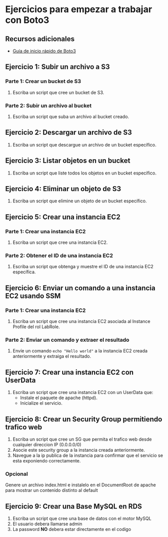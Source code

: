# Ejercicios para empezar a trabajar con Boto3

## Recursos adicionales
- [Guía de inicio rápido de Boto3](https://boto3.amazonaws.com/v1/documentation/api/latest/guide/quickstart.html)

## Ejercicio 1: Subir un archivo a S3
### Parte 1: Crear un bucket de S3
1. Escriba un script que cree un bucket de S3.

### Parte 2: Subir un archivo al bucket
1. Escriba un script que suba un archivo al bucket creado.

## Ejercicio 2: Descargar un archivo de S3
1. Escriba un script que descargue un archivo de un bucket específico.

## Ejercicio 3: Listar objetos en un bucket
1. Escriba un script que liste todos los objetos en un bucket específico.

## Ejercicio 4: Eliminar un objeto de S3
1. Escriba un script que elimine un objeto de un bucket específico.

## Ejercicio 5: Crear una instancia EC2
### Parte 1: Crear una instancia EC2 
1. Escriba un script que cree una instancia EC2.

### Parte 2: Obtener el ID de una instancia EC2
1. Escriba un script que obtenga y muestre el ID de una instancia EC2 específica.

## Ejercicio 6: Enviar un comando a una instancia EC2 usando SSM
### Parte 1: Crear una instancia EC2
1. Escriba un script que cree una instancia EC2 asociada al Instance Profile del rol LabRole.

### Parte 2: Enviar un comando y extraer el resultado
1. Envíe un comando `echo "Hello world"` a la instancia EC2 creada anteriormente y extraiga el resultado.

## Ejercicio 7: Crear una instancia EC2 con UserData
1. Escriba un script que cree una instancia EC2 con un UserData que:
    - Instale el paquete de apache (httpd).
    - Inicialize el servicio.

## Ejercicio 8: Crear un Security Group permitiendo trafico web
1. Escriba un script que cree un SG que permita el trafico web desde cualquier direccion IP (0.0.0.0/0)
2. Asocie este security group a la instancia creada anteriormente.
3. Navegue a la ip publica de la instancia para confirmar que el servicio se esta exponiendo correctamente.

### Opcional

Genere un archivo index.html e instalelo en el DocumentRoot de apache para mostrar un contenido distinto al default

## Ejercicio 9: Crear una Base MySQL en RDS 

1. Escriba un script que cree una base de datos con el motor MySQL
2. El usuario debera llamarse admin
3. La password **NO** debera estar directamente en el codigo

